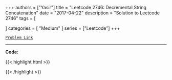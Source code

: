 
+++
authors = ["Yasir"]
title = "Leetcode 2746: Decremental String Concatenation"
date = "2017-04-22"
description = "Solution to Leetcode 2746"
tags = [
    
]
categories = [
    "Medium"
]
series = ["Leetcode"]
+++



[`Problem Link`](https://leetcode.com/problems/decremental-string-concatenation/description/)

---

**Code:**

{{< highlight html >}}

{{< /highlight >}}

